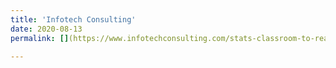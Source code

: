 ```yaml
---
title: 'Infotech Consulting'
date: 2020-08-13
permalink: [](https://www.infotechconsulting.com/stats-classroom-to-real-world)

---
```


